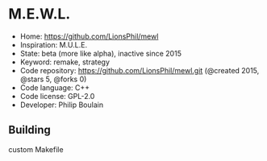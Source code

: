 # M.E.W.L.

- Home: https://github.com/LionsPhil/mewl
- Inspiration: M.U.L.E.
- State: beta (more like alpha), inactive since 2015
- Keyword: remake, strategy
- Code repository: https://github.com/LionsPhil/mewl.git (@created 2015, @stars 5, @forks 0)
- Code language: C++
- Code license: GPL-2.0
- Developer: Philip Boulain

## Building

custom Makefile
